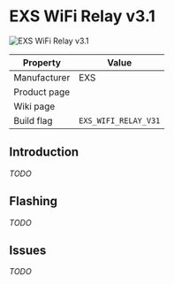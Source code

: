 # EXS WiFi Relay v3.1

![EXS WiFi Relay v3.1](images/devices/exs-wifi-relay-v3.1.jpg)

|Property|Value|
|---|---|
|Manufacturer|EXS|
|Product page||
|Wiki page||
|Build flag|`EXS_WIFI_RELAY_V31`|

## Introduction

*TODO*

## Flashing

*TODO*

## Issues

*TODO*